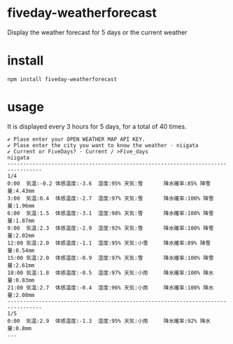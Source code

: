 # fiveday-weatherforecast
Display the weather forecast for 5 days or the current weather

# install
```
npm install fiveday-weatherforecast
```

# usage
It is displayed every 3 hours for 5 days, for a total of 40 times.

```
✔ Plase enter your OPEN WEATHER MAP API KEY.
✔ Plase enter the city you want to know the weather · niigata
✔ Current or FiveDays? · Current / >Five_days
niigata
---------------------------------------------------------------------------------
1/4
0:00  気温:-0.2 体感温度:-3.6  湿度:95% 天気:雪　　　　降水確率:85% 降雪量:4.43mm
3:00  気温:0.4  体感温度:-2.7  湿度:97% 天気:雪　　　　降水確率:100% 降雪量:1.96mm
6:00  気温:1.5  体感温度:-3.1  湿度:98% 天気:雪　　　　降水確率:100% 降雪量:1.87mm
9:00  気温:2.3  体感温度:-2.9  湿度:92% 天気:雪　　　　降水確率:100% 降雪量:2.02mm
12:00 気温:2.0  体感温度:-1.1  湿度:95% 天気:小雪　　　降水確率:89% 降雪量:0.54mm
15:00 気温:2.0  体感温度:-0.9  湿度:97% 天気:雪　　　　降水確率:100% 降雪量:2.61mm
18:00 気温:1.8  体感温度:-0.5  湿度:97% 天気:小雨　　　降水確率:100% 降水量:0.83mm
21:00 気温:2.7  体感温度:-0.4  湿度:96% 天気:小雨　　　降水確率:100% 降水量:2.08mm
---------------------------------------------------------------------------------
1/5
0:00  気温:2.9  体感温度:-1.3  湿度:95% 天気:小雨　　　降水確率:92% 降水量:0.8mm
...
```
